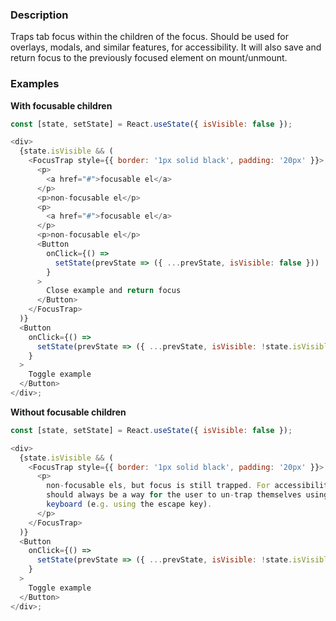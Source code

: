 ### Description

Traps tab focus within the children of the focus. Should be used for overlays, modals, and similar features, for accessibility. It will also save and return focus to the previously focused element on mount/unmount.

### Examples

**With focusable children**

```js
const [state, setState] = React.useState({ isVisible: false });

<div>
  {state.isVisible && (
    <FocusTrap style={{ border: '1px solid black', padding: '20px' }}>
      <p>
        <a href="#">focusable el</a>
      </p>
      <p>non-focusable el</p>
      <p>
        <a href="#">focusable el</a>
      </p>
      <p>non-focusable el</p>
      <Button
        onClick={() =>
          setState(prevState => ({ ...prevState, isVisible: false }))
        }
      >
        Close example and return focus
      </Button>
    </FocusTrap>
  )}
  <Button
    onClick={() =>
      setState(prevState => ({ ...prevState, isVisible: !state.isVisible }))
    }
  >
    Toggle example
  </Button>
</div>;
```

**Without focusable children**

```js
const [state, setState] = React.useState({ isVisible: false });

<div>
  {state.isVisible && (
    <FocusTrap style={{ border: '1px solid black', padding: '20px' }}>
      <p>
        non-focusable els, but focus is still trapped. For accessibility, there
        should always be a way for the user to un-trap themselves using the
        keyboard (e.g. using the escape key).
      </p>
    </FocusTrap>
  )}
  <Button
    onClick={() =>
      setState(prevState => ({ ...prevState, isVisible: !state.isVisible }))
    }
  >
    Toggle example
  </Button>
</div>;
```
